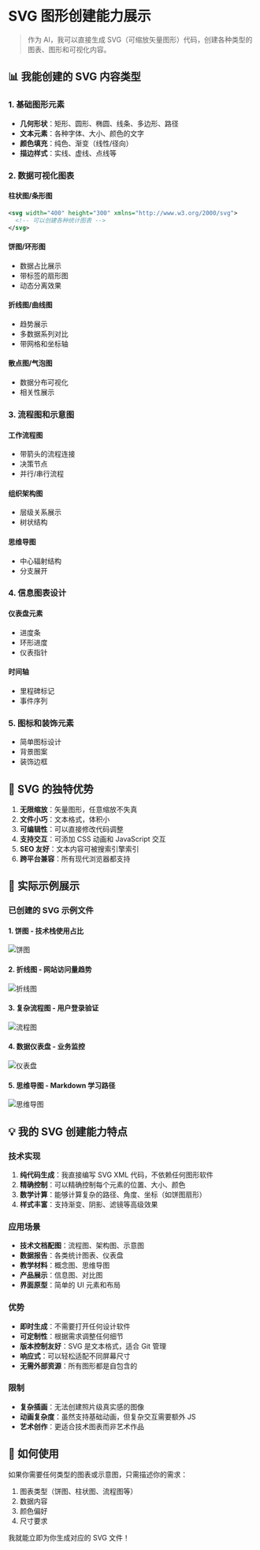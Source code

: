 # SVG 图形创建能力展示

> 作为 AI，我可以直接生成 SVG（可缩放矢量图形）代码，创建各种类型的图表、图形和可视化内容。

## 📊 我能创建的 SVG 内容类型

### 1. 基础图形元素
- **几何形状**：矩形、圆形、椭圆、线条、多边形、路径
- **文本元素**：各种字体、大小、颜色的文字
- **颜色填充**：纯色、渐变（线性/径向）
- **描边样式**：实线、虚线、点线等

### 2. 数据可视化图表

#### 柱状图/条形图
```svg
<svg width="400" height="300" xmlns="http://www.w3.org/2000/svg">
  <!-- 可以创建各种统计图表 -->
</svg>
```

#### 饼图/环形图
- 数据占比展示
- 带标签的扇形图
- 动态分离效果

#### 折线图/曲线图
- 趋势展示
- 多数据系列对比
- 带网格和坐标轴

#### 散点图/气泡图
- 数据分布可视化
- 相关性展示

### 3. 流程图和示意图

#### 工作流程图
- 带箭头的流程连接
- 决策节点
- 并行/串行流程

#### 组织架构图
- 层级关系展示
- 树状结构

#### 思维导图
- 中心辐射结构
- 分支展开

### 4. 信息图表设计

#### 仪表盘元素
- 进度条
- 环形进度
- 仪表指针

#### 时间轴
- 里程碑标记
- 事件序列

### 5. 图标和装饰元素
- 简单图标设计
- 背景图案
- 装饰边框

## 🎨 SVG 的独特优势

1. **无限缩放**：矢量图形，任意缩放不失真
2. **文件小巧**：文本格式，体积小
3. **可编辑性**：可以直接修改代码调整
4. **支持交互**：可添加 CSS 动画和 JavaScript 交互
5. **SEO 友好**：文本内容可被搜索引擎索引
6. **跨平台兼容**：所有现代浏览器都支持

## 🚀 实际示例展示

### 已创建的 SVG 示例文件

#### 1. 饼图 - 技术栈使用占比
![饼图](./images/pie-chart.svg)

#### 2. 折线图 - 网站访问量趋势
![折线图](./images/line-chart.svg)

#### 3. 复杂流程图 - 用户登录验证
![流程图](./images/flowchart-complex.svg)

#### 4. 数据仪表盘 - 业务监控
![仪表盘](./images/dashboard.svg)

#### 5. 思维导图 - Markdown 学习路径
![思维导图](./images/mindmap.svg)

## 💡 我的 SVG 创建能力特点

### 技术实现
1. **纯代码生成**：我直接编写 SVG XML 代码，不依赖任何图形软件
2. **精确控制**：可以精确控制每个元素的位置、大小、颜色
3. **数学计算**：能够计算复杂的路径、角度、坐标（如饼图扇形）
4. **样式丰富**：支持渐变、阴影、滤镜等高级效果

### 应用场景
- **技术文档配图**：流程图、架构图、示意图
- **数据报告**：各类统计图表、仪表盘
- **教学材料**：概念图、思维导图
- **产品展示**：信息图、对比图
- **界面原型**：简单的 UI 元素和布局

### 优势
- **即时生成**：不需要打开任何设计软件
- **可定制性**：根据需求调整任何细节
- **版本控制友好**：SVG 是文本格式，适合 Git 管理
- **响应式**：可以轻松适配不同屏幕尺寸
- **无需外部资源**：所有图形都是自包含的

### 限制
- **复杂插画**：无法创建照片级真实感的图像
- **动画复杂度**：虽然支持基础动画，但复杂交互需要额外 JS
- **艺术创作**：更适合技术图表而非艺术作品

## 📝 如何使用

如果你需要任何类型的图表或示意图，只需描述你的需求：
1. 图表类型（饼图、柱状图、流程图等）
2. 数据内容
3. 颜色偏好
4. 尺寸要求

我就能立即为你生成对应的 SVG 文件！
